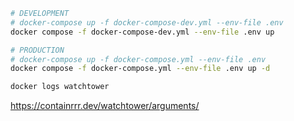 ```sh
# DEVELOPMENT
# docker-compose up -f docker-compose-dev.yml --env-file .env
docker compose -f docker-compose-dev.yml --env-file .env up

# PRODUCTION
# docker-compose up -f docker-compose.yml --env-file .env
docker compose -f docker-compose.yml --env-file .env up -d
```


```sh
docker logs watchtower

```




https://containrrr.dev/watchtower/arguments/


